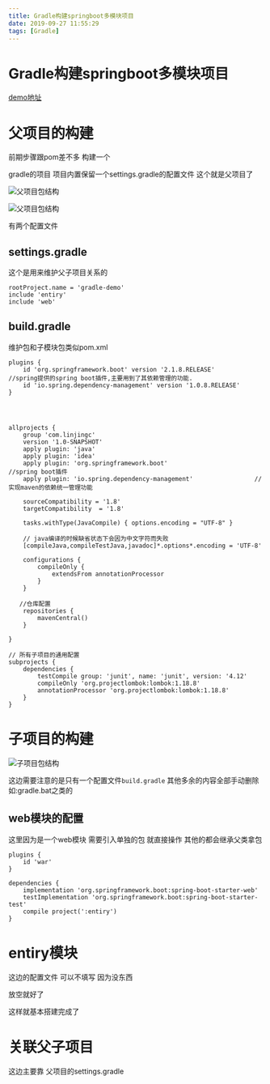 ```yaml
---
title: Gradle构建springboot多模块项目
date: 2019-09-27 11:55:29
tags: [Gradle]
---
```


# Gradle构建springboot多模块项目

[demo地址](https://github.com/AsummerCat/gradle-demo)

# 父项目的构建

前期步骤跟pom差不多 构建一个

gradle的项目 项目内置保留一个settings.gradle的配置文件 这个就是父项目了

![父项目包结构](/img/2019-09-27/2.png)

![父项目包结构](/img/2019-09-27/1.png)

<!--more-->

有两个配置文件

## settings.gradle

这个是用来维护父子项目关系的

```
rootProject.name = 'gradle-demo'
include 'entiry'
include 'web'
```

## build.gradle

维护包和子模块包类似pom.xml

```
plugins {
    id 'org.springframework.boot' version '2.1.8.RELEASE'           //spring提供的spring boot插件,主要用到了其依赖管理的功能.
    id 'io.spring.dependency-management' version '1.0.8.RELEASE'
}




allprojects {
    group 'com.linjingc'
    version '1.0-SNAPSHOT'
    apply plugin: 'java'
    apply plugin: 'idea'
    apply plugin: 'org.springframework.boot'                        //spring boot插件
    apply plugin: 'io.spring.dependency-management'                 //实现maven的依赖统一管理功能

    sourceCompatibility = '1.8'
    targetCompatibility  = '1.8'

    tasks.withType(JavaCompile) { options.encoding = "UTF-8" }

    // java编译的时候缺省状态下会因为中文字符而失败
    [compileJava,compileTestJava,javadoc]*.options*.encoding = 'UTF-8'

    configurations {
        compileOnly {
            extendsFrom annotationProcessor
        }
    }

   //仓库配置
    repositories {
        mavenCentral()
    }
    
}

// 所有子项目的通用配置
subprojects {
    dependencies {
        testCompile group: 'junit', name: 'junit', version: '4.12'
        compileOnly 'org.projectlombok:lombok:1.18.8'
        annotationProcessor 'org.projectlombok:lombok:1.18.8'
    }
}
```

# 子项目的构建

![子项目包结构](/img/2019-09-27/3.png)



这边需要注意的是只有一个配置文件`build.gradle` 其他多余的内容全部手动删除  如:gradle.bat之类的

## web模块的配置

这里因为是一个web模块 需要引入单独的包 就直接操作 其他的都会继承父类拿包

```
plugins {
    id 'war'
}

dependencies {
    implementation 'org.springframework.boot:spring-boot-starter-web'
    testImplementation 'org.springframework.boot:spring-boot-starter-test'
    compile project(':entiry')
}

```

# entiry模块

这边的配置文件 可以不填写 因为没东西

放空就好了



这样就基本搭建完成了

# 关联父子项目

这边主要靠 父项目的settings.gradle

